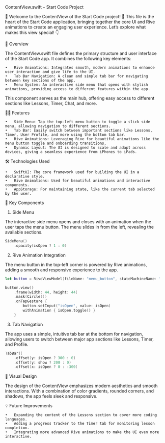 ContentView.swift – Start Code Project

🚀 Welcome to the ContentView of the Start Code project! 🚀
This file is the heart of the Start Code application, bringing together the core UI and Rive animations to create an engaging user experience. Let’s explore what makes this view special! 👇

🌟 Overview

The ContentView.swift file defines the primary structure and user interface of the Start Code app. It combines the following key elements:

	•	Rive Animations: Integrates smooth, modern animations to enhance user interaction and give life to the UI.
	•	Tab Bar Navigation: A clean and simple tab bar for navigating between key sections of the app.
	•	Menu System: An interactive side menu that opens with stylish animations, providing access to different features within the app.

This component serves as the main hub, offering easy access to different sections like Lessons, Timer, Chat, and more.

🧑‍💻 Features

	•	Side Menu: Tap the top-left menu button to toggle a slick side menu, allowing navigation to different sections.
	•	Tab Bar: Easily switch between important sections like Lessons, Timer, User Profile, and more using the bottom tab bar.
	•	Rive Animations: Leveraging Rive for beautiful animations like the menu button toggle and onboarding transitions.
	•	Dynamic Layout: The UI is designed to scale and adapt across devices, giving a seamless experience from iPhones to iPads.

🛠️ Technologies Used

	•	SwiftUI: The core framework used for building the UI in a declarative style.
	•	Rive Animations: Used for beautiful animations and interactive components.
	•	AppStorage: For maintaining state, like the current tab selected by the user.

📂 Key Components

1. Side Menu

The interactive side menu opens and closes with an animation when the user taps the menu button. The menu slides in from the left, revealing the available sections.
```swift
SideMenu()
    .opacity(isOpen ? 1 : 0)
```
2. Rive Animation Integration

The menu button in the top-left corner is powered by Rive animations, adding a smooth and responsive experience to the app.
```swift
let button = RiveViewModel(fileName: "menu_button", stateMachineName: "State Machine")

button.view()
    .frame(width: 44, height: 44)
    .mask(Circle())
    .onTapGesture {
        button.setInput("isOpen", value: isOpen)
        withAnimation { isOpen.toggle() }
    }
```
3. Tab Navigation

The app uses a simple, intuitive tab bar at the bottom for navigation, allowing users to switch between major app sections like Lessons, Timer, and Profile.
```swift
TabBar()
    .offset(y: isOpen ? 300 : 0)
    .offset(y: show ? 200 : 0)    
    .offset(x: isOpen ? 0 : -300)
```
🎨 Visual Design

The design of the ContentView emphasizes modern aesthetics and smooth interactions. With a combination of color gradients, rounded corners, and shadows, the app feels sleek and responsive.

💡 Future Improvements

	•	Expanding the content of the Lessons section to cover more coding languages.
	•	Adding a progress tracker to the Timer tab for monitoring lesson completion.
	•	Integrating more advanced Rive animations to make the UI even more interactive.
